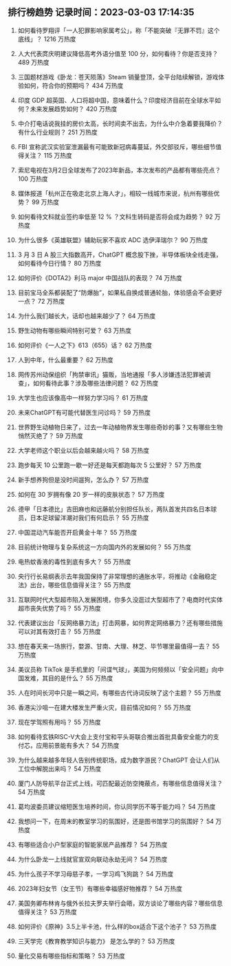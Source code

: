 
## 排行榜趋势 记录时间：2023-03-03 17:14:35
  
  1. 如何看待罗翔评「一人犯罪影响家属考公」，称「不能突破『无罪不罚』这个底线」？ 1216 万热度
    
  2. 人大代表庹庆明建议降低高考外语分值至 100 分，如何看待？你是否支持？ 489 万热度
    
  3. 三国题材游戏《卧龙：苍天陨落》Steam 销量登顶，全平台陆续解锁，游戏体验如何，符合你的预期吗？ 434 万热度
    
  4. 印度 GDP 超英国、人口将超中国，意味着什么？印度经济目前在全球水平如何？未来发展趋势如何？ 420 万热度
    
  5. 中介打电话说我挂的房价太高，长时间卖不出去，为什么中介急着要我降价？有什么行业规则？ 251 万热度
    
  6. FBI 宣称武汉实验室泄漏最有可能致新冠病毒蔓延，外交部驳斥，哪些细节值得关注？ 115 万热度
    
  7. 索尼电视在3月2日全球发布了2023年新品，本次发布的产品都有哪些亮点？ 100 万热度
    
  8. 媒体报道「杭州正在吸走北京上海人才」，相较一线城市来说，杭州有哪些优势？ 99 万热度
    
  9. 如何看待文科就业签约率低至 12 % ？文科生转码是否将会成为趋势？ 92 万热度
    
  10. 为什么很多《英雄联盟》辅助玩家不喜欢 ADC 选伊泽瑞尔？ 90 万热度
    
  11. 3 月 3 日 A 股三大指数高开，ChatGPT 概念股下挫，半导体板块全线走强，如何看待今日行情？ 80 万热度
    
  12. 如何评价《DOTA2》利马 major 中国战队的表现？ 74 万热度
    
  13. 目前宝马全系都装配了“防爆胎”，如果私自换成普通轮胎，体验感会不会更好一点？ 72 万热度
    
  14. 为什么我们越长大，话却也越来越少了？ 64 万热度
    
  15. 野生动物有哪些瞬间特别可爱？ 63 万热度
    
  16. 如何评价《一人之下》613（655）话？ 62 万热度
    
  17. 人到中年，什么最重要？ 62 万热度
    
  18. 网传苏州动保组织「拘禁审讯」猫贩，当地通报「多人涉嫌违法犯罪被调查」，如何看待此事？涉及哪些法律问题？ 62 万热度
    
  19. 大学生也应该像高中一样努力学习吗？ 61 万热度
    
  20. 未来ChatGPT有可能代替医生问诊吗？ 59 万热度
    
  21. 世界野生动植物日来了，过去一年动植物界发生哪些奇妙的事？又有哪些生物悄然灭绝了？ 59 万热度
    
  22. 大学老师这个职业以后会越来越火吗？ 58 万热度
    
  23. 跑步每天 10 公里跑一歇一好还是每天都跑每次 5 公里好？ 57 万热度
    
  24. 新手想养狗但是没时间遛狗，怎么办？ 57 万热度
    
  25. 如何在 30 岁拥有像 20 岁一样的皮肤状态？ 57 万热度
    
  26. 德甲「日本德比」吉田麻也和远藤航分别担任队长，两队首发共四名日本球员，日本足球留洋潮对我们有何启示？ 55 万热度
    
  27. 中国混动汽车能否开启黄金十年？ 55 万热度
    
  28. 目前统计物理与复杂系统这一方向国内外的发展如何？ 55 万热度
    
  29. 电热蚊香液的毒性到底有多大？ 55 万热度
    
  30. 央行行长易纲表示去年我国保持了非常理想的通胀水平，将推动《金融稳定法》出台，哪些信息值得关注？ 55 万热度
    
  31. 互联网时代大型超市陷入发展困境，你多久没逛过大型超市了？电商时代实体超市丧失优势了吗？ 55 万热度
    
  32. 代表建议出台「反网络暴力法」打击网暴，如何界定网络暴力？还有哪些措施可以对其有效打击？ 55 万热度
    
  33. 想在春天来一场旅行，婺源、甘南、大理、林芝、毕节哪里最值得一去？ 55 万热度
    
  34. 美议员称 TikTok 是手机里的「间谍气球」，美国为何频频以「安全问题」向中国发难，其目的是什么？ 55 万热度
    
  35. 人在时间长河中只是一瞬之间，有哪些古代诗词反映了这个主题？ 55 万热度
    
  36. 香港尖沙咀一在建大楼发生严重火灾，目前情况如何？ 55 万热度
    
  37. 现在学驾照有用吗？ 55 万热度
    
  38. 如何看待玄铁RISC-V大会上支付宝和平头哥联合推出首批具备安全能力的支付芯，应用前景能有多大？ 54 万热度
    
  39. 为什么越来越多年轻人告别传统职场，成为数字游民？ChatGPT 会让人们从工位中解脱出来吗？ 54 万热度
    
  40. 厦门人防导航平台正式上线，可匹配最近防空掩蔽点，有哪些信息值得关注？ 54 万热度
    
  41. 葛均波委员建议缩短医生培养时间，你认同学历不等于能力吗？ 54 万热度
    
  42. 我想问一下，在周末的教室学习的氛围好，还是图书馆学习的氛围好？ 54 万热度
    
  43. 有哪些适合小户型家庭的智能家居产品推荐？ 54 万热度
    
  44. 为什么卧龙一上线就官宣双向联动永劫无间？ 54 万热度
    
  45. 为什么孩子不学习母慈子孝，一学习鸡飞狗跳？ 54 万热度
    
  46. 2023年妇女节（女王节）有哪些幸福感好物推荐？ 54 万热度
    
  47. 美国务卿布林肯与俄外长拉夫罗夫举行会晤，双方谈论了哪些内容？哪些信息值得关注？ 53 万热度
    
  48. 如何评价《原神》3.5上半卡池，什么样的box适合下这个池子？ 53 万热度
    
  49. 三天学完《教育教学知识与能力》 是怎么学的？ 53 万热度
    
  50. 量化交易有哪些指标和策略？ 53 万热度
    